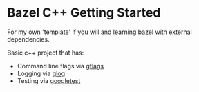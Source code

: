 # Bazel C++ Getting Started

For my own 'template' if you will and learning bazel with external dependencies.

Basic c++ project that has:

* Command line flags via [gflags](https://github.com/gflags/gflags)
* Logging via [glog](https://github.com/google/glog)
* Testing via [googletest](https://github.com/google/googletest)